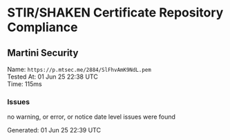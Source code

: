 # STIR/SHAKEN Certificate Repository Compliance

## Martini Security

Name: `https://p.mtsec.me/2884/SlFhvAmK9NdL.pem`\
Tested At: 01 Jun 25 22:38 UTC\
Time: 115ms

### Issues

no warning, or error, or notice date level issues were found

Generated: 01 Jun 25 22:39 UTC